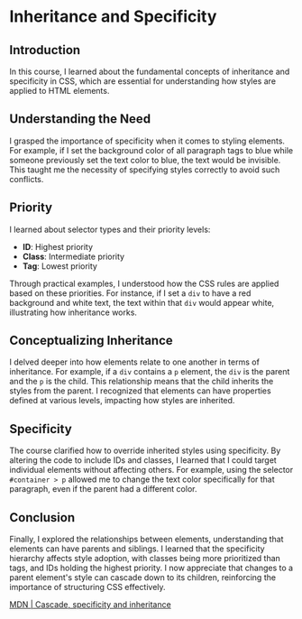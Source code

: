 # Inheritance and Specificity

## Introduction
In this course, I learned about the fundamental concepts of inheritance and specificity in CSS, which are essential for understanding how styles are applied to HTML elements.

## Understanding the Need
I grasped the importance of specificity when it comes to styling elements. For example, if I set the background color of all paragraph tags to blue while someone previously set the text color to blue, the text would be invisible. This taught me the necessity of specifying styles correctly to avoid such conflicts.

## Priority
I learned about selector types and their priority levels:
- **ID**: Highest priority
- **Class**: Intermediate priority
- **Tag**: Lowest priority

Through practical examples, I understood how the CSS rules are applied based on these priorities. For instance, if I set a `div` to have a red background and white text, the text within that `div` would appear white, illustrating how inheritance works.

## Conceptualizing Inheritance
I delved deeper into how elements relate to one another in terms of inheritance. For example, if a `div` contains a `p` element, the `div` is the parent and the `p` is the child. This relationship means that the child inherits the styles from the parent. I recognized that elements can have properties defined at various levels, impacting how styles are inherited.

## Specificity
The course clarified how to override inherited styles using specificity. By altering the code to include IDs and classes, I learned that I could target individual elements without affecting others. For example, using the selector `#container > p` allowed me to change the text color specifically for that paragraph, even if the parent had a different color.

## Conclusion
Finally, I explored the relationships between elements, understanding that elements can have parents and siblings. I learned that the specificity hierarchy affects style adoption, with classes being more prioritized than tags, and IDs holding the highest priority. I now appreciate that changes to a parent element's style can cascade down to its children, reinforcing the importance of structuring CSS effectively.

[MDN | Cascade, specificity and inheritance](https://developer.mozilla.org/en-US/docs/Learn/CSS/Building_blocks/Cascade_and_inheritance)